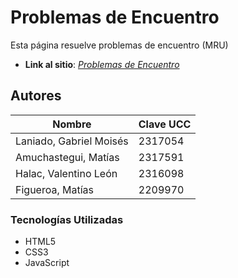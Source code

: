 # Problemas de Encuentro
Esta página resuelve problemas de encuentro (MRU)
* **Link al sitio**: [*Problemas de Encuentro*](https://gabriellaniado.github.io/Proyecto2024-LaniadoGabriel-AmuchasteguiMatias-HalacValentino-FigueroaMatias/)

## Autores

| Nombre | Clave UCC |
| -------| ----------|
| Laniado, Gabriel Moisés | 2317054 |
| Amuchastegui, Matías | 2317591 |
| Halac, Valentino León | 2316098 |
| Figueroa, Matías | 2209970 |

### Tecnologías Utilizadas
* HTML5
* CSS3
* JavaScript

